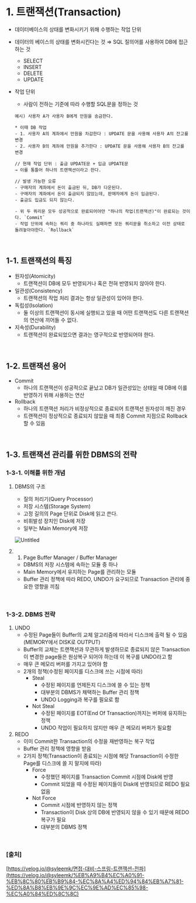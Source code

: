 # 1. 트랜잭션(Transaction)

- 데이터베이스의 상태를 변화시키기 위해 수행하는 작업 단위
- 데이터의 베이스의 상태를 변화시킨다는 것 ⇒ SQL 질의어를 사용하여 DB에 접근하는 것
    - SELECT
    - INSERT
    - DELETE
    - UPDATE
- 작업 단위
    - 사람이 전하는 기준에 따라 수행할 SQL문을 정하는 것
    
    ```
    예시) 사용자 A가 사용자 B에게 만원을 송금한다.
    
    * 이때 DB 작업
    - 1. 사용자 A의 계좌에서 만원을 차감한다 : UPDATE 문을 사용해 사용자 A의 잔고를 변경
    - 2. 사용자 B의 계좌에 만원을 추가한다 : UPDATE 문을 사용해 사용자 B의 잔고를 변경
    
    // 현재 작업 단위 : 출금 UPDATE문 + 입금 UPDATE문
    → 이를 통틀어 하나의 트랜잭션이라고 한다.
    
    // 발생 가능한 오류
    - 구매자의 계좌에서 돈이 출금된 뒤, DB가 다운된다.
    - 구매자의 계좌에서 돈이 출금되지 않았는데, 판매자에게 돈이 입금된다.
    - 출금도 입금도 되지 않는다.
    
    - 위 두 쿼리문 모두 성공적으로 완료되어야만 "하나의 작업(트랜잭션)"이 완료되는 것이다. `Commit`
    - 작업 단위에 속하는 쿼리 중 하나라도 실패하면 모든 쿼리문을 취소하고 이전 상태로 돌려놓아야한다. `Rollback`
    
    ```
    
<br/>

## 1-1. 트랜잭션의 특징

- 원자성(Atomicity)
    - 트랜잭션이 DB에 모두 반영되거나 혹은 전혀 반영되지 않아야 한다.
- 일관성(Consistency)
    - 트랜잭션의 작업 처리 결과는 항상 일관성이 있어야 한다.
- 독립성(Isolation)
    - 둘 이상의 트랜잭션이 동시에 실행되고 있을 때 어떤 트랜잭션도 다른 트랜잭션의 연산에 끼어들 수 없다.
- 지속성(Durability)
    - 트랜잭션이 완료되었으면 결과는 영구적으로 반영되어야 한다.
    
<br/>

## 1-2. 트랜잭션 용어

- Commit
    - 하나의 트랜잭션이 성공적으로 끝났고 DB가 일관성있는 상태일 때 DB에 이를 반영하기 위해 사용하는 연산
- Rollback
    - 하나의 트랜잭션 처리가 비정상적으로 종료되어 트랜잭션 원자성이 깨진 경우
    - 트랜잭션이 정상적으로 종료되지 않았을 때 최종 Commit 지점으로 Rollback할 수 있음
    
<br/>

## 1-3. 트랜잭션 관리를 위한 DBMS의 전략

### 1-3-1. 이해를 위한 개념

1. DBMS의 구조
    - 질의 처리기(Query Processor)
    - 저장 시스템(Storage System)
    - 고정 길의의 Page 단위로 Disk에 읽고 쓴다.
    - 비휘발성 장치인 Disk에 저장
    - 일부는 Main Memory에 저장
    
    ![Untitled](%5BDB%5D%20%E1%84%90%E1%85%B3%E1%84%85%E1%85%A2%E1%86%AB%E1%84%8C%E1%85%A2%E1%86%A8%E1%84%89%E1%85%A7%E1%86%AB(Transaction)%2074c9fdeaaaee49c4a2eed2823bd9ae5a/Untitled.png)
    
2. 1. Page Buffer Manager / Buffer Manager
    - DBMS의 저장 시스템에 속하는 모듈 중 하나
    - Main Memory에서 유지하는 Page를 관리하는 모듈
    - Buffer 관리 정책에 따라 REDO, UNDO가 요구되므로 Transaction 관리에 중요한 영향을 끼침
    
<br/>

### 1-3-2. DBMS 전략

1. UNDO
    - 수정된 Page들이 Buffer의 교체 알고리즘에 따라서 디스크에 출력 될 수 있음(MEMORY에서 DISK로 OUTPUT)
    - Buffer의 교체는 트랜잭션과 무관하게 발생하므로 종료되지 않은 Transaction이 변경한 page들은 원상복구 되어야 하는데 이 복구를 UNDO라고 함
    - 매우 큰 메모리 버퍼를 가지고 있어야 함
    - 2개의 정책(수정된 페이지를 디스크에 쓰는 시점에 따라)
        - Steal
            - 수정된 페이지를 언제든지 디스크에 쓸 수 있는 정책
            - 대부분의 DBMS가 채택하는 Buffer 관리 정책
            - UNDO Logging과 복구를 필요로 함
        - Not Steal
            - 수정된 페이지를 EOT(End Of Transaction)까지는 버퍼에 유지하는 정책
            - UNDO 작업이 필요하지 않지만 매우 큰 메모리 버퍼가 필요함
2. REDO
    - 이미 Commit한 Transaction의 수정을 재반영하는 복구 작업
    - Buffer 관리 정책에 영향을 받음
    - 2가지 정책(Transaction이 종료되는 시점에 해당 Transaction이 수정한 Page를 디스크에 쓸 지 말지에 따라)
        - Force
            - 수정했던 페이지를 Transaction Commit 시점에 Disk에 반영
            - Commit 되었을 때 수정된 페이지들이 Disk에 반영되므로 REDO 필요 없음
        - Not Force
            - Commit 시점에 반영하지 않는 정책
            - Transaction이 Disk 상의 DB에 반영되지 않을 수 있기 때문에 REDO 복구가 필요
            - 대부분의 DBMS 정책
    
     
    
<br/>
 

### [출처]

[https://velog.io/@syleemk/면접-대비-스프링-트랜잭션-전파](https://velog.io/@syleemk/%EB%A9%B4%EC%A0%91-%EB%8C%80%EB%B9%84-%EC%8A%A4%ED%94%84%EB%A7%81-%ED%8A%B8%EB%9E%9C%EC%9E%AD%EC%85%98-%EC%A0%84%ED%8C%8C)
